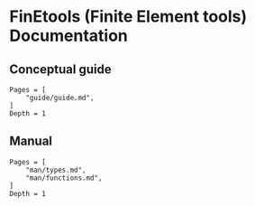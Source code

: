 # FinEtools (Finite Element tools) Documentation


## Conceptual guide

```@contents
Pages = [
    "guide/guide.md",
]
Depth = 1
```

## Manual

```@contents
Pages = [
    "man/types.md",
    "man/functions.md",
]
Depth = 1
```
